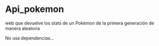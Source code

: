 # Api_pokemon
web que devuelve los stats de un Pokémon de la primera generación de manera aleatoria

No usa dependencias...
